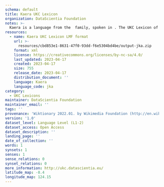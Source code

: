 ```yaml
---
schema: default
title: Kaera UKC Lexicon
organization: DataScientia Foundation
notes: >-
  Kaera is a language from the  family, spoken in . The UKC Lexicon of Kaera is represented as a lexico-semantic network. It consists of words, word senses, synsets, as well as sense-level and synset-level relationships.
resources:
  - name: Kaera UKC Lexicon LMF format
    url: >-
      resources/cbd853e1-8631-47f0-93dd-f6e5304bd4be/output-jka.zip
    format: xml
    license: https://creativecommons.org/licenses/by-nc-sa/4.0/
    last_updated: 2023-04-17
    created: 2023-04-17
    size: 755
    release_date: 2023-04-17
    distribution_document: ''
    language: Kaera
    language_code: jka
category:
  - UKC Lexicons
maintainer: DataScientia Foundation
maintainer_email: ''
tags: ''
provenance: 'Wiktionary 2022.01. by Wikimedia Foundation (http://en.wiktionary.org); Princeton WordNet 2.1 by Princeton University (https://wordnet.princeton.edu)'
version: '1.0'
dataset_level: Language Level (L1-2)
dataset_access: Open Access
dataset_description: ''
landing_page: ''
date_of_collection: ''
words: 1
synsets: 1
senses: 1
sense_relations: 0
synset_relations: 0
more_information: http://ukc.datascientia.eu/
latitude_map: -8.4
longitude_map: 124.15
---
```

